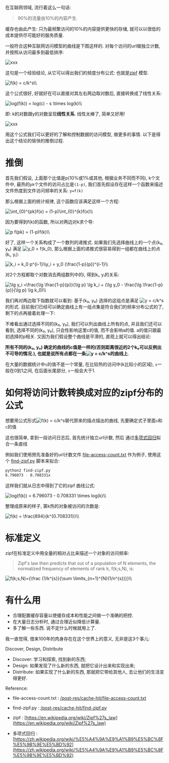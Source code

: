 
在互联网领域, 流行着这么一句话:

> 90%的流量由10%的内容产生.


缓存也由此产生: 只为最频繁访问的10%的内容提供更快的存储,
就可以以很低的成本提供尽可能好的服务质量.

一般符合这种互联网访问模型的曲线是下图这样的.
对每个访问的url做独立计数, 并按照从访问最多到最低排序:

![xxx](https://cdn.jsdelivr.net/gh/drmingdrmer/drmingdrmer.github.io@_md2zhihu/asset/zipf/1kfile.png)

这句是一个经验结论, 从它可以得出我们的频度分布公式:
也就是[zipf](https://en.wikipedia.org/wiki/Zipf%27s_law) 模型.

<img src="https://www.zhihu.com/equation?tex=f%28k%29%20%3D%20c/k%5Es%5C%5C" alt="f(k) = c/k^s\\" class="ee_img tr_noresize" eeimg="1">

这个公式很好, 好就好在可以直接对其左右两边取对数后, 直接转换成了线性关系:

<img src="https://www.zhihu.com/equation?tex=log%28f%28k%29%29%20%3D%20log%28c%29%20-%20s%20%5Ctimes%20log%28k%29%5C%5C" alt="log(f(k)) = log(c) - s \times log(k)\\" class="ee_img tr_noresize" eeimg="1">

即: k的对数跟y的对数呈现**线性关系**.
线性太棒了, 简单又好用!

![xxx](https://cdn.jsdelivr.net/gh/drmingdrmer/drmingdrmer.github.io@_md2zhihu/asset/zipf/1kloglog.png)

用这个公式我们可以更好的了解和控制数据的访问模型, 做更多的事情.
以下是得出这个结论的愉快的推倒过程.

<!--more-->

# 推倒

首先我们假设, 上面那个比值是p(10%或1%或其他, 根据业务不同而不同),
k个文件中, 最热的`pk`个文件的访问占比是`(1-p)`,
我们首先假设存在这样一个函数来描述文件热度到文件访问频率的关系:
`y=f(k)`

那么根据上面的统计规律, 这个函数应该满足这样一个方程:

<img src="https://www.zhihu.com/equation?tex=%5Cint_%7B0%7D%5E%7Bpk%7Df%28x%29%20%3D%20%281-p%29%5Cint_%7B0%7D%5E%7Bk%7Df%28x%29%5C%5C" alt="\int_{0}^{pk}f(x) = (1-p)\int_{0}^{k}f(x)\\" class="ee_img tr_noresize" eeimg="1">

因为要得到f(k)的函数, 所以对两边对k求个导:

<img src="https://www.zhihu.com/equation?tex=p%20f%28pk%29%20%3D%20%281-p%29f%28k%29%5C%5C" alt="p f(pk) = (1-p)f(k)\\" class="ee_img tr_noresize" eeimg="1">

好了, 这样一个关系构成了一个数列的递推式.
如果我们先选择曲线上的一个点(k₀, y₀) 满足 <img src="https://www.zhihu.com/equation?tex=%20y_0%20%3D%20f%28k_0%29%20" alt=" y_0 = f(k_0) " class="ee_img tr_noresize" eeimg="1">, 
那么根据上面的递推式很容易得到一组都在曲线上的点(kᵢ, yᵢ):

<img src="https://www.zhihu.com/equation?tex=k_i%20%3D%20k_0%20p%5E%7Bi-1%7D%5C%5Cy_i%20%3D%20y_0%20%28%5Cfrac%7B1-p%7D%7Bp%7D%29%5E%7Bi-1%7D%5C%5C" alt="k_i = k_0 p^{i-1}\\y_i = y_0 (\frac{1-p}{p})^{i-1}\\" class="ee_img tr_noresize" eeimg="1">

对2个方程都取个对数消去两组数列中的i, 
得到kᵢ, yᵢ的关系:

<img src="https://www.zhihu.com/equation?tex=%5Clg%20y_i%20%3D%5Cfrac%7B%5Clg%20%5Cfrac%7B1-p%7D%7Bp%7D%7D%7B%5Clg%20p%7D%20%5Clg%20k_i%20%2B%20%28%5Clg%20y_0%20-%20%5Cfrac%7B%5Clg%20%5Cfrac%7B1-p%7D%7Bp%7D%7D%7B%5Clg%20p%7D%20%5Clg%20k_0%29%5C%5C" alt="\lg y_i =\frac{\lg \frac{1-p}{p}}{\lg p} \lg k_i + (\lg y_0 - \frac{\lg \frac{1-p}{p}}{\lg p} \lg k_0)\\" class="ee_img tr_noresize" eeimg="1">

我们再对两边取下指数就可以看到: 基于(k₀, y₀) 选择的这组点是满足 <img src="https://www.zhihu.com/equation?tex=y%20%3D%20c/k%5Es" alt="y = c/k^s" class="ee_img tr_noresize" eeimg="1"> 的形式.
目前我们已经可以确定曲线上有一组点集是符合我们的频率分布公式的了,
剩下的点再接着处理一下:

不难看出通过选择不同的(k₀, y₀),
我们可以列出曲线上所有的点, 
并且我们还可以看到, 选择不同的(k₀, y₀), 只会性影响这里c的值, 而不会影响a的值.
a的值只跟最初选择的p相关.
又因为我们假设整个曲线是平滑的, 直观上就可以得出结论:

**所有不同的(k₀, y₀) 确定的曲线的c值是一样的(否则距离很近的2个k₀可以反例出不可导的情况.),
也就是说所有点都在一条<img src="https://www.zhihu.com/equation?tex=y%20%3D%20c/k%5Es" alt="y = c/k^s" class="ee_img tr_noresize" eeimg="1">的曲线上**.

在大量的数据统计中`s`的值不是一个常量, 在比较热的访问中(k比较小的区域),
`s`一般在0到1之间,
在后面长尾部分, `s`一般会大于1.

# 如何将访问计数转换成对应的zipf分布的公式

想要用公式形式<img src="https://www.zhihu.com/equation?tex=f%28k%29%20%3D%20c/k%5Es" alt="f(k) = c/k^s" class="ee_img tr_noresize" eeimg="1">替代原来的描点描出的曲线, 先要确定式子里面`s`和`c`的值

这也很简单, 拿到一段访问日志后,
首先统计独立url计数,
然后 通过[多项式回归](https://zh.wikipedia.org/wiki/%E5%A4%9A%E9%A1%B9%E5%BC%8F%E5%9B%9E%E5%BD%92)拟合一条直线

例如我们使用预先准备好的url计数文件
[file-access-count.txt](/post-res/cache-hit/file-access-count.txt)
作为例子,
使用这个
[find-zipf.py](/post-res/cache-hit/find-zipf.py)
脚本来拟合:

```sh
python2 find-zipf.py
6.796073 - 0.708331x
```

这样我们就从日志中得到了它的zipf 曲线公式:

<img src="https://www.zhihu.com/equation?tex=log%28f%28k%29%29%20%3D%206.796073%20-%200.708331%20%5Ctimes%20log%28k%29%5C%5C" alt="log(f(k)) = 6.796073 - 0.708331 \times log(k)\\" class="ee_img tr_noresize" eeimg="1">

整理成原来的样子, 第k热的对象被访问的次数是:

<img src="https://www.zhihu.com/equation?tex=f%28k%29%20%3D%20%5Cfrac%7B894%7D%7Bk%5E%7B0.708331%7D%7D%5C%5C" alt="f(k) = \frac{894}{k^{0.708331}}\\" class="ee_img tr_noresize" eeimg="1">

# 标准定义

zipf在标准定义中用全量的相对占比来描述一个对象的访问频率:

> Zipf's law then predicts that out of a population of N elements, the normalized
> frequency of elements of rank k, f(k;s,N), is:


<img src="https://www.zhihu.com/equation?tex=f%28k%3Bs%2CN%29%3D%7B%5Cfrac%20%7B1/k%5E%7Bs%7D%7D%7B%5Csum%20%5Climits_%7Bn%3D1%7D%5E%7BN%7D%281/n%5E%7Bs%7D%29%7D%7D%5C%5C" alt="f(k;s,N)={\frac {1/k^{s}}{\sum \limits_{n=1}^{N}(1/n^{s})}}\\" class="ee_img tr_noresize" eeimg="1">

# 有什么用

-   合理配置缓存容量以使缓存成本和性能之间做一个准确的把控.
-   在大量日志分析时, 通过合理近似降低计算量.
-   多了解一些东西. 说不定什么时候就用上了.

我一直觉得, 借来100年的肉身存在在这个世界上的意义, 无非是这3个事儿:

Discover, Design, Distribute

-   Discover: 学习和探索, 找到新的东西;
-   Design: 如果发现了什么新的东西, 就把它设计出来和实现出来;
-   Distribute: 如果实现了什么新的东西, 那就把它带给其他人, 去让他们的生活变得更好.



Reference:

- file-access-count.txt : [/post-res/cache-hit/file-access-count.txt](/post-res/cache-hit/file-access-count.txt)

- find-zipf.py : [/post-res/cache-hit/find-zipf.py](/post-res/cache-hit/find-zipf.py)

- zipf : [https://en.wikipedia.org/wiki/Zipf%27s_law](https://en.wikipedia.org/wiki/Zipf%27s_law)

- 多项式回归 : [https://zh.wikipedia.org/wiki/%E5%A4%9A%E9%A1%B9%E5%BC%8F%E5%9B%9E%E5%BD%92](https://zh.wikipedia.org/wiki/%E5%A4%9A%E9%A1%B9%E5%BC%8F%E5%9B%9E%E5%BD%92)


[file-access-count.txt]: /post-res/cache-hit/file-access-count.txt
[find-zipf.py]: /post-res/cache-hit/find-zipf.py
[zipf]:  https://en.wikipedia.org/wiki/Zipf%27s_law
[多项式回归]:  https://zh.wikipedia.org/wiki/%E5%A4%9A%E9%A1%B9%E5%BC%8F%E5%9B%9E%E5%BD%92